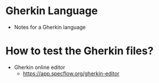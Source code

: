 # Gherkin Language
* Notes for a Gherkin language

# How to test the Gherkin files?
* Gherkin online editor
  * https://app.specflow.org/gherkin-editor